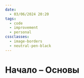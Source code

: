 ```yaml
---
date:
  - 03/06/2024 20:20
tags:
  - code
  - improvement
  - personal
cssclasses:
  - image-borders
  - neutral-pen-black
---
```

# Начало – Основы
